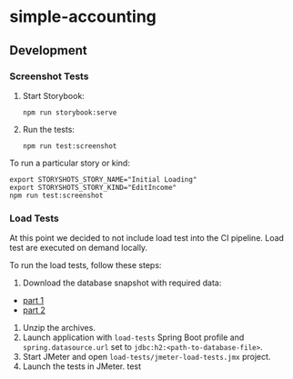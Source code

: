 # simple-accounting

## Development

### Screenshot Tests

1. Start Storybook:
    ```shell script
   npm run storybook:serve
    ```
1. Run the tests:
    ```shell script
   npm run test:screenshot
    ```

To run a particular story or kind:
```shell script
export STORYSHOTS_STORY_NAME="Initial Loading"
export STORYSHOTS_STORY_KIND="EditIncome"
npm run test:screenshot
```

### Load Tests

At this point we decided to not include load test into the CI pipeline. Load test are executed on demand locally.

To run the load tests, follow these steps:
1. Download the database snapshot with required data:
  * [part 1](https://github.com/orange-buffalo/simple-accounting-load-tests-data/raw/master/load-tests-db-snapshot.7z.001)
  * [part 2](https://github.com/orange-buffalo/simple-accounting-load-tests-data/raw/master/load-tests-db-snapshot.7z.002)
1. Unzip the archives.
1. Launch application with `load-tests` Spring Boot profile and `spring.datasource.url` set to 
`jdbc:h2:<path-to-database-file>`.
1. Start JMeter and open `load-tests/jmeter-load-tests.jmx` project.
1. Launch the tests in JMeter.
test
